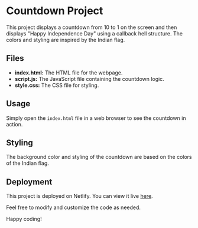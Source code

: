 # Countdown Project

This project displays a countdown from 10 to 1 on the screen and then displays "Happy Independence Day" using a callback hell structure. The colors and styling are inspired by the Indian flag.

## Files

- **index.html:** The HTML file for the webpage.
- **script.js:** The JavaScript file containing the countdown logic.
- **style.css:** The CSS file for styling.

## Usage

Simply open the `index.html` file in a web browser to see the countdown in action.


## Styling

The background color and styling of the countdown are based on the colors of the Indian flag.


## Deployment

This project is deployed on Netlify. You can view it live [here](https://netlify-countdown.netlify.app/).

Feel free to modify and customize the code as needed.



Happy coding!
